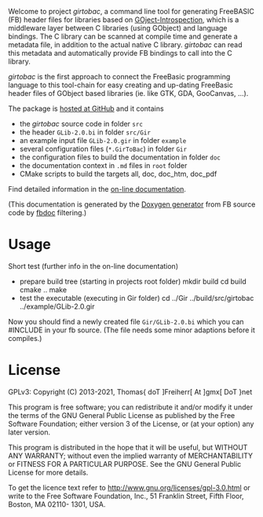 Welcome to project *girtobac*, a command line tool for generating
FreeBASIC (FB) header files for libraries based on
[GOject-Introspection](https://wiki.gnome.org/GObjectIntrospection/),
which is a middleware layer between C libraries (using GObject) and
language bindings. The C library can be scanned at compile time and
generate a metadata file, in addition to the actual native C library.
*girtobac* can read this metadata and automatically provide FB bindings
to call into the C library.

*girtobac* is the first approach to connect the FreeBasic
programming language to this tool-chain for easy creating and up-dating
FreeBasic header files of GObject based libraries (ie. like GTK, GDA,
GooCanvas, ...).

The package is [hosted at GitHub](https://github.com/DTJF/girtobac) and it contains

- the *girtobac* source code in folder `src`
- the header `GLib-2.0.bi` in folder `src/Gir`
- an example input file `GLib-2.0.gir` in folder `example`
- several configuration files (`*.GirToBac`) in folder `Gir`
- the configuration files to build the documentation in folder `doc`
- the documentation context in `.md` files in `root` folder
- CMake scripts to build the targets all, doc, doc_htm, doc_pdf

Find detailed information in the [on-line documentation](
http://users.freebasic-portal.de/tjf/Projekte/girtobac/doc/html/).

(This documentation is generated by the [Doxygen
generator](http://www.doxygen.org/) from FB source code by
[fbdoc](http://github.com/DTJF/fbdoc)
filtering.)


Usage
=====

Short test (further info in the on-line documentation)

- prepare build tree (starting in projects root folder)
    mkdir build
    cd build
    cmake ..
    make
- test the executable (executing in Gir folder)
    cd ../Gir
    ../build/src/girtobac ../example/GLib-2.0.gir

Now you should find a newly created file `Gir/GLib-2.0.bi` which you
can #INCLUDE in your fb source. (The file needs some minor adaptions
before it compiles.)


License
=======

GPLv3: Copyright (C) 2013-2021, Thomas{ doT ]Freiherr[ At ]gmx[ DoT }net

This program is free software; you can redistribute it and/or modify
it under the terms of the GNU General Public License as published by
the Free Software Foundation; either version 3 of the License, or (at
your option) any later version.

This program is distributed in the hope that it will be useful, but
WITHOUT ANY WARRANTY; without even the implied warranty of
MERCHANTABILITY or FITNESS FOR A PARTICULAR PURPOSE. See the GNU
General Public License for more details.

To get the licence text refer to
http://www.gnu.org/licenses/gpl-3.0.html or write to the Free
Software Foundation, Inc., 51 Franklin Street, Fifth Floor, Boston,
MA 02110- 1301, USA.
